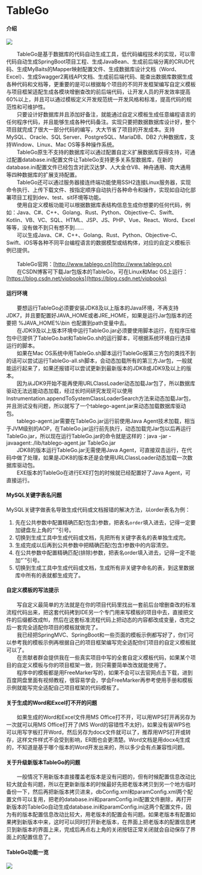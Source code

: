 # TableGo

#### 介绍

![](http://cdn.tablego.cn/images/tablego.png)

　　TableGo是基于数据库的代码自动生成工具，低代码编程技术的实现，可以零代码自动生成SpringBoot项目工程、生成JavaBean、生成前后端分离的CRUD代码、生成MyBaits的Mapper映射配置文件、生成数据库设计文档（Word、Excel）、生成Swagger2离线API文档、生成前后端代码、能查出数据库数据生成各种代码和文档等，更重要的是可以根据每个项目的不同开发框架编写自定义模板与项目框架适配生成各模块增删查改的前后端代码，让开发人员的开发效率提高60%以上，并且可以通过模板定义开发规范统一开发风格和标准，提高代码的规范性和可维护性。<br/>
　　只要设计好数据库并且添加好备注，就能通过自定义模板生成任意编程语言的任何程序代码，并且能够生成各种代码备注。实现只要把数据数据库设计好，整个项目就完成了很大一部分代码的编写，大大节省了项目的开发成本。支持MySQL、Oracle、SQL Server、PostgreSQL、MariaDB、DB2 六种数据库，支持Window、Linux、Mac OS等多种操作系统。<br/>
　　TableGo原生不支持的数据库可以通过配置自定义扩展数据库获得支持，可通过配置database.ini配置文件让TableGo支持更多关系型数据库，在新的database.ini配置文件已经包含对武汉达梦、人大金仓V8、神舟通用、南大通用等四种数据库的扩展支持配置。<br/>
　　TableGo还可以通过服务器接连终端功能使用SSH2连接Linux服务器，实现命令执行、上传下载文件、按指定顺序自动执行各种命令和操作，实现如自动化部署项目工程到dev、test、sit环境等功能。<br/>
　　使用自定义模板功能可以根据数据库表结构信息生成你想要的任何代码，例如：Java、C#、C++、Golang、Rust、Python、Objective-C、Swift、Kotlin、VB、VC、SQL、HTML、JSP、JS、PHP、Vue、React、Word、Excel等等，没有做不到只有想不到……<br/>
　　可以生成Java、C#、C++、Golang、Rust、Python、Objective-C、Swift、iOS等各种不同平台编程语言的数据模型或结构体，对应的自定义模板示例已提供。<br/><br/>
　　TableGo官网：[http://www.tablego.cn](http://www.tablego.cn)<br/>
　　在CSDN博客可下载Jar包版本的TableGo，可在Linux和Mac OS上运行：[https://blog.csdn.net/vipbooks](https://blog.csdn.net/vipbooks)

#### 运行环境

　　要想运行TableGo必须要安装JDK8及以上版本的Java环境，不再支持JDK7，并且要配置好JAVA_HOME或者JRE_HOME，如果是运行Jar包版本的还要把 %JAVA_HOME%\bin 也配置到path变量中去。<br/>
　　在JDK9及以上版本环境中运行TableGo.jar必须要使用脚本运行，在程序压缩包中已提供了TableGo.bat和TableGo.sh的运行脚本，可根据系统环境自行选择运行的脚本。<br/>
　　如果在Mac OS系统中用TableGo.sh脚本运行TableGo报第三方包的类找不到的话可以尝试运行TableGo-all.sh脚本，会动态加载所有的第三方Jar包，一般就能运行起来了，如果还报错可以尝试更新到最新版本的JDK8或JDK9及以上的版本。<br/>
　　因为从JDK9开始不能再使用URLClassLoader动态加载Jar包了，所以数据库驱动无法远能动态加载，经过长时间研究发现可以使用Instrumentation.appendToSystemClassLoaderSearch方法来动态加载Jar包，并且测试没有问题，所以就写了一个tablego-agent.jar来动态加载数据库驱动包。<br/>
　　tablego-agent.jar需要在TableGo.jar运行前使用Java Agent技术加载，相当于JVM级别的AOP，在TableGo.jar运行前先执行，动态加载完Jar包以后再运行TableGo.jar，所以现在运行TableGo.jar的命令就是这样的：java -jar -javaagent:./lib/tablego-agent.jar TableGo.jar<br/>
　　JDK8的版本运行TableGo.jar无需使用Java Agent，可直接双击运行，在代码中做了处理，如果是JDK8的版本还是会使用URLClassLoader动态加载一次数据库驱动包。<br/>
　　EXE版本的TableGo在进行EXE打包的时候就已经配置好了Java Agent，可直接运行。

#### MySQL关键字表名问题

MySQL关键字做表名导致生成代码或文档报错的解决方法，以order表名为例：
1.  先在公共参数中配置精确匹配(包含)参数，把表名`order`填入进去，记得一定要加键盘左上角的“`”引号。
2.  切换到生成工具中生成代码或文档，先把所有关键字表名的表单独生成完。
3.  生成完成以后再到公共参数中把精确匹配(包含)参数中的内容清空。
4.  在公共参数中配置精确匹配(排除)参数，把表名order填入进去，记得一定不能加“`”引号。
5.  切换到生成工具中生成代码或文档，生成所有非关键字命名的表，到这里数据库中所有的表就都生成完了。

#### 自定义模板的写法提示

　　写自定义最简单的方法就是在你的项目代码里找出一套前后台增删查改的标准流程代码出来，把这套代码拷到IDE另一个专门用来写模板的项目中去，直接把文件的后缀都改成ftl，然后在这套标准流程代码上把动态的内容都改成变量，改完之后一套完全适配你项目的模板就做完了。<br/>
　　我已经把SpringMVC、SpringBoot和一些页面的模板示例都写好了，你们可以参考我的模板示例再根据自己的项目框架编写完全适配你们项目的自定义模板就可以了。<br/>
　　在贡献者群会提供我在一些真实项目中写的全套自定义模板代码，如果某个项目的自定义模板与你的项目框架一致，则只需要简单改改就能使用了。<br/>
　　程序中的模板都是用FreeMarker写的，如果不会可以去官网点击下载，进到百度网盘里面有视频教程，很容易学会，学会FreeMarker再参考使用手册和模板示例就能写完全适配自己项目框架的代码模板了。

#### 关于生成的Word和Excel打不开的问题
　　如果生成的Word和Excel文件用MS Office打不开，可以用WPS打开再另存为一次就可以用MS Office打开了(MS Word的容错性不太好)，如果没有装WPS也可以用写字板打开Word，然后另存为docx文件就可以了，推荐用WPS打开或转存，这样文件样式不会受到影响，ER图也会更清楚。Word文档是用docx4j生成的，不知道是基于哪个版本的Word开发出来的，所以多少会有点兼容性问题。

#### 关于升级新版本TableGo的问题
　　一般情况下用新版本直接覆盖老版本是没有问题的，但有时候配置信息改动比较大就会有问题，所以在更新新版本的时候最好先把老版本拷贝到另一个地方临时备份一下，然后再把新版本拷贝进来，dbConfig.xml和paramConfig.xml两个配置文件可以复用，把老的database.ini和paramConfig.ini配置文件删除，再打开新版本的TableGo自动生成database.ini和paramConfig.ini这两个配置文件，因为有的版本配置信息改动比较大，用老版本的配置会有问题。如果老版本有配置如果拷到新版本中来，这时可以同时打开新老版本，在界面上把老版本的配置信息拷贝到新版本的界面上来，完成后再点右上角的关闭按钮正常关闭就会自动保存了界面上的配置信息了。

#### TableGo功能一览

![](http://cdn.tablego.cn/images/function_list.png)